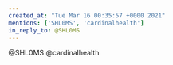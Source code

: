 ```yaml
---
created_at: "Tue Mar 16 00:35:57 +0000 2021"
mentions: ['SHL0MS', 'cardinalhealth']
in_reply_to: @SHL0MS
---
```


@SHL0MS @cardinalhealth